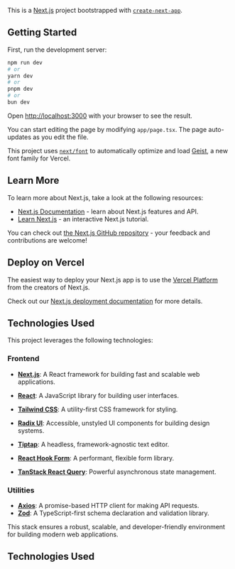 This is a [Next.js](https://nextjs.org) project bootstrapped with [`create-next-app`](https://nextjs.org/docs/app/api-reference/cli/create-next-app).

## Getting Started

First, run the development server:

```bash
npm run dev
# or
yarn dev
# or
pnpm dev
# or
bun dev
```

Open [http://localhost:3000](http://localhost:3000) with your browser to see the result.

You can start editing the page by modifying `app/page.tsx`. The page auto-updates as you edit the file.

This project uses [`next/font`](https://nextjs.org/docs/app/building-your-application/optimizing/fonts) to automatically optimize and load [Geist](https://vercel.com/font), a new font family for Vercel.

## Learn More

To learn more about Next.js, take a look at the following resources:

- [Next.js Documentation](https://nextjs.org/docs) - learn about Next.js features and API.
- [Learn Next.js](https://nextjs.org/learn) - an interactive Next.js tutorial.

You can check out [the Next.js GitHub repository](https://github.com/vercel/next.js) - your feedback and contributions are welcome!

## Deploy on Vercel

The easiest way to deploy your Next.js app is to use the [Vercel Platform](https://vercel.com/new?utm_medium=default-template&filter=next.js&utm_source=create-next-app&utm_campaign=create-next-app-readme) from the creators of Next.js.

Check out our [Next.js deployment documentation](https://nextjs.org/docs/app/building-your-application/deploying) for more details.

## Technologies Used

This project leverages the following technologies:

### Frontend

- **[Next.js](https://nextjs.org/)**: A React framework for building fast and scalable web applications.
- **[React](https://reactjs.org/)**: A JavaScript library for building user interfaces.
- **[Tailwind CSS](https://tailwindcss.com/)**: A utility-first CSS framework for styling.
- **[Radix UI](https://www.radix-ui.com/)**: Accessible, unstyled UI components for building design systems.
- **[Tiptap](https://tiptap.dev/)**: A headless, framework-agnostic text editor.

- **[React Hook Form](https://react-hook-form.com/)**: A performant, flexible form library.
- **[TanStack React Query](https://tanstack.com/query/latest)**: Powerful asynchronous state management.

### Utilities

- **[Axios](https://axios-http.com/)**: A promise-based HTTP client for making API requests.
- **[Zod](https://zod.dev/)**: A TypeScript-first schema declaration and validation library.

This stack ensures a robust, scalable, and developer-friendly environment for building modern web applications.

## Technologies Used
